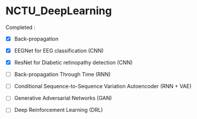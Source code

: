 # NCTU_DeepLearning
Completed :
- [x] Back-propagation
- [x] EEGNet for EEG classification (CNN)
- [x] ResNet for Diabetic retinopathy detection (CNN)
- [ ] Back-propagation Through Time (RNN)
- [ ] Conditional Sequence-to-Sequence Variation Autoencoder (RNN + VAE)
- [ ] Generative Adversarial Networks (GAN) 
- [ ] Deep Reinforcement Learning (DRL)

